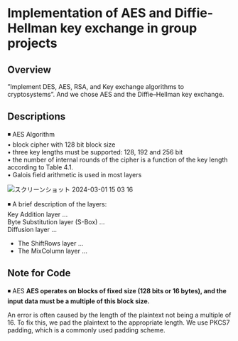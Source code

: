 # Implementation of AES and Diffie-Hellman key exchange in group projects

## Overview
”Implement DES, AES, RSA, and Key exchange algorithms to cryptosystems”. And we chose AES and the Diffie–Hellman key exchange.

## Descriptions
◾️ AES Algorithm\
•	 block cipher with 128 bit block size 
\
•	 three key lengths must be supported: 128, 192 and 256 bit 
\
•	 the number of internal rounds of the cipher is a function of the key length according to Table 4.1. 
\
•	 Galois field arithmetic is used in most layers

![スクリーンショット 2024-03-01 15 03 16](https://github.com/group-project-for-cryptography/CSCI663_group_d_2/assets/58361623/751b03b1-5e45-47e7-a65b-87f34e227262)

◾️ A brief description of the layers: \
Key Addition layer ...\
Byte Substitution layer (S-Box) ...\
Diffusion layer ...
-	The ShiftRows layer ...
-	The MixColumn layer ...


## Note for Code
◾️ AES
**AES operates on blocks of fixed size (128 bits or 16 bytes), and the input data must be a multiple of this block size.**

An error is often caused by the length of the plaintext not being a multiple of 16. To fix this, we pad the plaintext to the appropriate length. We use PKCS7 padding, which is a commonly used padding scheme. 

